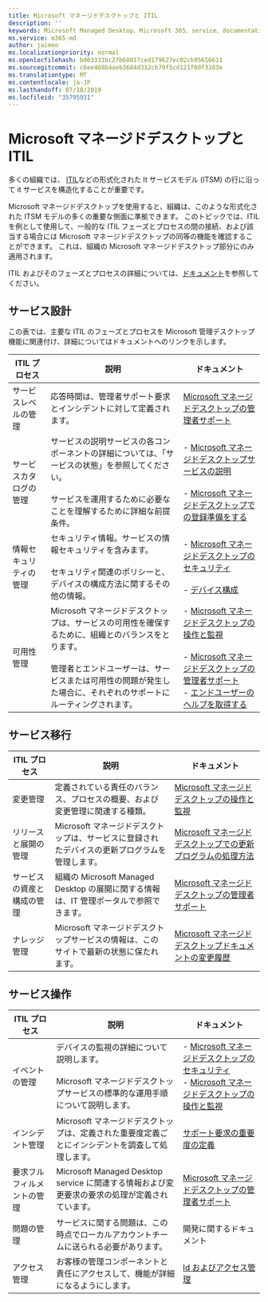 ```yaml
---
title: Microsoft マネージドデスクトップと ITIL
description: ''
keywords: Microsoft Managed Desktop、Microsoft 365、service、documentation、ITISM
ms.service: m365-md
author: jaimeo
ms.localizationpriority: normal
ms.openlocfilehash: bd03331bc27b68017ced179627ec02cb95616611
ms.sourcegitcommit: c6ee468b4aeb3684d332cb79f5cd121f60f32d3e
ms.translationtype: MT
ms.contentlocale: ja-JP
ms.lasthandoff: 07/18/2019
ms.locfileid: "35795931"
---
```

# <a name="microsoft-managed-desktop-and-itil"></a>Microsoft マネージドデスクトップと ITIL

多くの組織では、 [ITIL](https://www.axelos.com/best-practice-solutions/itil)などの形式化された It サービスモデル (ITSM) の行に沿って it サービスを構造化することが重要です。 

Microsoft マネージドデスクトップを使用すると、組織は、このような形式化された ITSM モデルの多くの重要な側面に準拠できます。 このトピックでは、ITIL を例として使用して、一般的な ITIL フェーズとプロセスの間の接続、および該当する場合には Microsoft マネージドデスクトップの同等の機能を確認することができます。 これは、組織の Microsoft マネージドデスクトップ部分にのみ適用されます。

ITIL およびそのフェーズとプロセスの詳細については、[ドキュメント](https://www.axelos.com/best-practice-solutions/itil)を参照してください。


## <a name="service-design"></a>サービス設計

この表では、主要な ITIL のフェーズとプロセスを Microsoft 管理デスクトップ機能に関連付け、詳細についてはドキュメントへのリンクを示します。



|ITIL プロセス |説明  |ドキュメント |
|---------|---------|---------|
|サービスレベルの管理     | 応答時間は、管理者サポート要求とインシデントに対して定義されます。  |  [Microsoft マネージドデスクトップの管理者サポート](working-with-managed-desktop/admin-support.md)  |
|サービスカタログの管理     | サービスの説明サービスの各コンポーネントの詳細については、「サービスの状態」を参照してください。<br><br>サービスを運用するために必要なことを理解するために詳細な前提条件。  | - [Microsoft マネージドデスクトップサービスの説明](service-description/index.md)<br><br>- [Microsoft マネージドデスクトップでの登録準備をする](get-ready/index.md)  |
|情報セキュリティの管理     | セキュリティ情報。サービスの情報セキュリティを含みます。<br><br> セキュリティ関連のポリシーと、デバイスの構成方法に関するその他の情報。   | - [Microsoft マネージドデスクトップのセキュリティ](service-description/security.md)<br><br>- [デバイス構成](service-description/device-policies.md)  |
|可用性管理     |  Microsoft マネージドデスクトップは、サービスの可用性を確保するために、組織とのバランスをとります。<br><br>管理者とエンドユーザーは、サービスまたは可用性の問題が発生した場合に、それぞれのサポートにルーティングされます。 | - [Microsoft マネージドデスクトップの操作と監視](service-description/operations-and-monitoring.md)<br><br>- [Microsoft マネージドデスクトップの管理者サポート](working-with-managed-desktop/admin-support.md)<br>- [エンドユーザーのヘルプを取得する](working-with-managed-desktop/end-user-support.md)  |



## <a name="service-transition"></a>サービス移行


|ITIL プロセス |説明  |ドキュメント |
|---------|---------|---------|
|変更管理     | 定義されている責任のバランス、プロセスの概要、および変更管理に関連する種類。  | [Microsoft マネージドデスクトップの操作と監視](service-description/operations-and-monitoring.md#change-management) |
|リリースと展開の管理     |  Microsoft マネージドデスクトップは、サービスに登録されたデバイスの更新プログラムを管理します。  | [Microsoft マネージドデスクトップでの更新プログラムの処理方法](service-description/updates.md)        |
|サービスの資産と構成の管理     | 組織の Microsoft Managed Desktop の展開に関する情報は、IT 管理ポータルで参照できます。  | [Microsoft マネージドデスクトップの管理者サポート](working-with-managed-desktop/admin-support.md) |
|ナレッジ管理     | Microsoft マネージドデスクトップサービスの情報は、このサイトで最新の状態に保たれます。   | [Microsoft マネージドデスクトップドキュメントの変更履歴](change-history-managed-desktop.md)        |



## <a name="service-operation"></a>サービス操作


|ITIL プロセス |説明  |ドキュメント  |
|---------|---------|---------|
|イベントの管理     |  デバイスの監視の詳細について説明します。<br><br>Microsoft マネージドデスクトップサービスの標準的な運用手順について説明します。 |  - [Microsoft マネージドデスクトップのセキュリティ](service-description/security.md)<br>- [Microsoft マネージドデスクトップの操作と監視](service-description/operations-and-monitoring.md)       |
|インシデント管理  | Microsoft マネージドデスクトップは、定義された重要度定義ごとにインシデントを調査して処理します。  |  [サポート要求の重要度の定義](working-with-managed-desktop/admin-support.md#support-request-severity-definitions)       |
|要求フルフィルメントの管理     |  Microsoft Managed Desktop service に関連する情報および変更要求の要求の処理が定義されています。         |[Microsoft マネージドデスクトップの管理者サポート](working-with-managed-desktop/admin-support.md)         |
|問題の管理     | サービスに関する問題は、この時点でローカルアカウントチームに送られる必要があります。 | 開発に関するドキュメント |
|アクセス管理     | お客様の管理コンポーネントと責任にアクセスして、機能が詳細になるようにします。  | [Id およびアクセス管理](service-description/security.md#identity-and-access-management)        |
